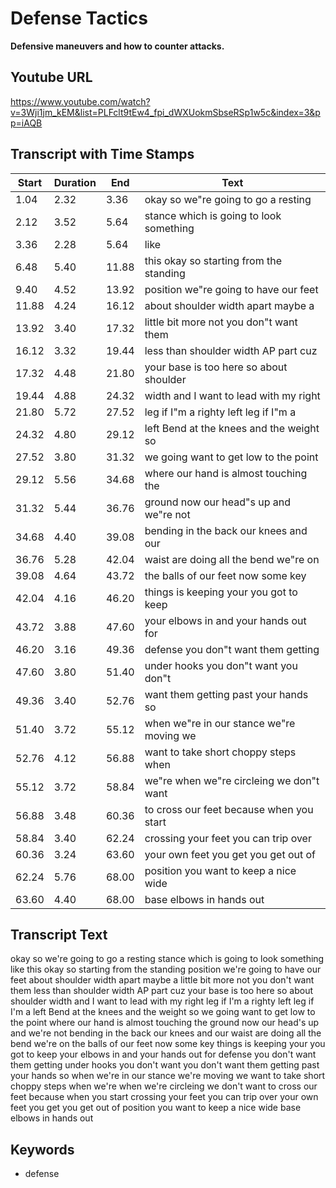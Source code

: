 # Defense Tactics
__**Defensive maneuvers and how to counter attacks.**__
## Youtube URL
https://www.youtube.com/watch?v=3Wji1jm_kEM&list=PLFclt9tEw4_fpi_dWXUokmSbseRSp1w5c&index=3&pp=iAQB
## Transcript with Time Stamps
| Start | Duration | End | Text |
|-------|----------|-----|------|
| 1.04 | 2.32 | 3.36 | okay so we"re going to go a resting |
| 2.12 | 3.52 | 5.64 | stance which is going to look something |
| 3.36 | 2.28 | 5.64 | like |
| 6.48 | 5.40 | 11.88 | this okay so starting from the standing |
| 9.40 | 4.52 | 13.92 | position we"re going to have our feet |
| 11.88 | 4.24 | 16.12 | about shoulder width apart maybe a |
| 13.92 | 3.40 | 17.32 | little bit more not you don"t want them |
| 16.12 | 3.32 | 19.44 | less than shoulder width AP part cuz |
| 17.32 | 4.48 | 21.80 | your base is too here so about shoulder |
| 19.44 | 4.88 | 24.32 | width and I want to lead with my right |
| 21.80 | 5.72 | 27.52 | leg if I"m a righty left leg if I"m a |
| 24.32 | 4.80 | 29.12 | left Bend at the knees and the weight so |
| 27.52 | 3.80 | 31.32 | we going want to get low to the point |
| 29.12 | 5.56 | 34.68 | where our hand is almost touching the |
| 31.32 | 5.44 | 36.76 | ground now our head"s up and we"re not |
| 34.68 | 4.40 | 39.08 | bending in the back our knees and our |
| 36.76 | 5.28 | 42.04 | waist are doing all the bend we"re on |
| 39.08 | 4.64 | 43.72 | the balls of our feet now some key |
| 42.04 | 4.16 | 46.20 | things is keeping your you got to keep |
| 43.72 | 3.88 | 47.60 | your elbows in and your hands out for |
| 46.20 | 3.16 | 49.36 | defense you don"t want them getting |
| 47.60 | 3.80 | 51.40 | under hooks you don"t want you don"t |
| 49.36 | 3.40 | 52.76 | want them getting past your hands so |
| 51.40 | 3.72 | 55.12 | when we"re in our stance we"re moving we |
| 52.76 | 4.12 | 56.88 | want to take short choppy steps when |
| 55.12 | 3.72 | 58.84 | we"re when we"re circleing we don"t want |
| 56.88 | 3.48 | 60.36 | to cross our feet because when you start |
| 58.84 | 3.40 | 62.24 | crossing your feet you can trip over |
| 60.36 | 3.24 | 63.60 | your own feet you get you get out of |
| 62.24 | 5.76 | 68.00 | position you want to keep a nice wide |
| 63.60 | 4.40 | 68.00 | base elbows in hands out |

## Transcript Text
okay so we're going to go a resting stance which is going to look something like this okay so starting from the standing position we're going to have our feet about shoulder width apart maybe a little bit more not you don't want them less than shoulder width AP part cuz your base is too here so about shoulder width and I want to lead with my right leg if I'm a righty left leg if I'm a left Bend at the knees and the weight so we going want to get low to the point where our hand is almost touching the ground now our head's up and we're not bending in the back our knees and our waist are doing all the bend we're on the balls of our feet now some key things is keeping your you got to keep your elbows in and your hands out for defense you don't want them getting under hooks you don't want you don't want them getting past your hands so when we're in our stance we're moving we want to take short choppy steps when we're when we're circleing we don't want to cross our feet because when you start crossing your feet you can trip over your own feet you get you get out of position you want to keep a nice wide base elbows in hands out 
## Keywords
- defense